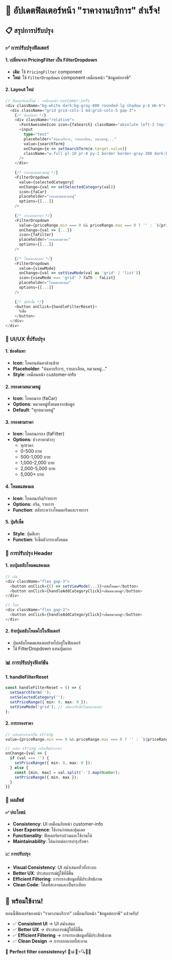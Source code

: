# 🎯 อัปเดตฟิลเตอร์หน้า "ราคางานบริการ" สำเร็จ!

## 📋 สรุปการปรับปรุง

### ✅ **การปรับปรุงฟิลเตอร์**

#### **1. เปลี่ยนจาก PricingFilter เป็น FilterDropdown**
- **เดิม**: ใช้ `PricingFilter` component
- **ใหม่**: ใช้ `FilterDropdown` component เหมือนหน้า "ข้อมูลต่อภาษี"

#### **2. Layout ใหม่**
```typescript
// ฟิลเตอร์แบบใหม่ - เหมือนหน้า customer-info
<div className="bg-white dark:bg-gray-800 rounded-lg shadow p-4 mb-6">
  <div className="grid grid-cols-1 md:grid-cols-5 gap-3">
    {/* ช่องค้นหา */}
    <div className="relative">
      <FontAwesomeIcon icon={faSearch} className="absolute left-3 top-1/2 -translate-y-1/2 text-gray-400" />
      <input
        type="text"
        placeholder="ค้นหาบริการ, รายละเอียด, หมวดหมู่..."
        value={searchTerm}
        onChange={e => setSearchTerm(e.target.value)}
        className="w-full pl-10 pr-4 py-2 border border-gray-300 dark:border-gray-600 rounded-lg bg-gray-50 dark:bg-gray-700 text-gray-900 dark:text-white focus:outline-none focus:ring-2 focus:ring-blue-500 text-sm"
      />
    </div>
    
    {/* กรองตามหมวดหมู่ */}
    <FilterDropdown
      value={selectedCategory}
      onChange={val => setSelectedCategory(val)}
      icon={faCar}
      placeholder="กรองตามหมวดหมู่"
      options={[...]}
    />
    
    {/* กรองตามราคา */}
    <FilterDropdown
      value={priceRange.min === 0 && priceRange.max === 0 ? '' : `${priceRange.min}-${priceRange.max}`}
      onChange={val => {...}}
      icon={faFilter}
      placeholder="กรองตามราคา"
      options={[...]}
    />
    
    {/* โหมดแสดงผล */}
    <FilterDropdown
      value={viewMode}
      onChange={val => setViewMode(val as 'grid' | 'list')}
      icon={viewMode === 'grid' ? faTh : faList}
      placeholder="โหมดแสดงผล"
      options={[...]}
    />
    
    {/* ปุ่มรีเซ็ต */}
    <button onClick={handleFilterReset}>
      รีเซ็ต
    </button>
  </div>
</div>
```

### 🎨 **UI/UX ที่ปรับปรุง**

#### **1. ช่องค้นหา**
- **Icon**: ไอคอนค้นหาด้านซ้าย
- **Placeholder**: "ค้นหาบริการ, รายละเอียด, หมวดหมู่..."
- **Style**: เหมือนหน้า customer-info

#### **2. กรองตามหมวดหมู่**
- **Icon**: ไอคอนรถ (faCar)
- **Options**: หมวดหมู่ทั้งหมดจากข้อมูล
- **Default**: "ทุกหมวดหมู่"

#### **3. กรองตามราคา**
- **Icon**: ไอคอนกรอง (faFilter)
- **Options**: ช่วงราคาต่างๆ
  - ทุกราคา
  - 0-500 บาท
  - 500-1,000 บาท
  - 1,000-2,000 บาท
  - 2,000-5,000 บาท
  - 5,000+ บาท

#### **4. โหมดแสดงผล**
- **Icon**: ไอคอนกริด/รายการ
- **Options**: กริด, รายการ
- **Function**: สลับระหว่างโหมดกริดและรายการ

#### **5. ปุ่มรีเซ็ต**
- **Style**: ปุ่มสีเทา
- **Function**: รีเซ็ตตัวกรองทั้งหมด

### 🔧 **การปรับปรุง Header**

#### **1. ลบปุ่มสลับโหมดแสดงผล**
```typescript
// เดิม
<div className="flex gap-3">
  <button onClick={() => setViewMode(...)}>สลับโหมด</button>
  <button onClick={handleAddCategoryClick}>เพิ่มหมวดหมู่</button>
</div>

// ใหม่
<div className="flex gap-3">
  <button onClick={handleAddCategoryClick}>เพิ่มหมวดหมู่</button>
</div>
```

#### **2. ย้ายปุ่มสลับโหมดไปในฟิลเตอร์**
- ปุ่มสลับโหมดแสดงผลย้ายไปอยู่ในฟิลเตอร์
- ใช้ FilterDropdown แทนปุ่มแยก

### 📊 **การปรับปรุงฟังก์ชัน**

#### **1. handleFilterReset**
```typescript
const handleFilterReset = () => {
  setSearchTerm('');
  setSelectedCategory('');
  setPriceRange({ min: 0, max: 0 });
  setViewMode('grid'); // เพิ่มการรีเซ็ตโหมดแสดงผล
};
```

#### **2. การกรองราคา**
```typescript
// แปลงช่วงราคาเป็น string
value={priceRange.min === 0 && priceRange.max === 0 ? '' : `${priceRange.min}-${priceRange.max}`}

// แปลง string กลับเป็นช่วงราคา
onChange={val => {
  if (val === '') {
    setPriceRange({ min: 0, max: 0 });
  } else {
    const [min, max] = val.split('-').map(Number);
    setPriceRange({ min, max });
  }
}}
```

### 🎯 **ผลลัพธ์**

#### **✅ ประโยชน์**
- **Consistency**: UI เหมือนกับหน้า customer-info
- **User Experience**: ใช้งานง่ายและคุ้นเคย
- **Functionality**: ฟิลเตอร์ครบถ้วนและใช้งานได้
- **Maintainability**: โค้ดง่ายต่อการบำรุงรักษา

#### **📈 การปรับปรุง**
- **Visual Consistency**: UI สม่ำเสมอทั่วทั้งระบบ
- **Better UX**: ประสบการณ์ผู้ใช้ที่ดีขึ้น
- **Efficient Filtering**: การกรองข้อมูลที่มีประสิทธิภาพ
- **Clean Code**: โค้ดที่สะอาดและเป็นระเบียบ

## 🚀 พร้อมใช้งาน!

ตอนนี้ฟิลเตอร์ของหน้า "ราคางานบริการ" เหมือนกับหน้า "ข้อมูลต่อภาษี" แล้วครับ!

- ✅ **Consistent UI** → UI สม่ำเสมอ
- ✅ **Better UX** → ประสบการณ์ผู้ใช้ที่ดีขึ้น
- ✅ **Efficient Filtering** → การกรองข้อมูลที่มีประสิทธิภาพ
- ✅ **Clean Design** → การออกแบบที่สะอาด

🎉 **Perfect filter consistency!** 🎉📊📱⚡🔍👥🚗

